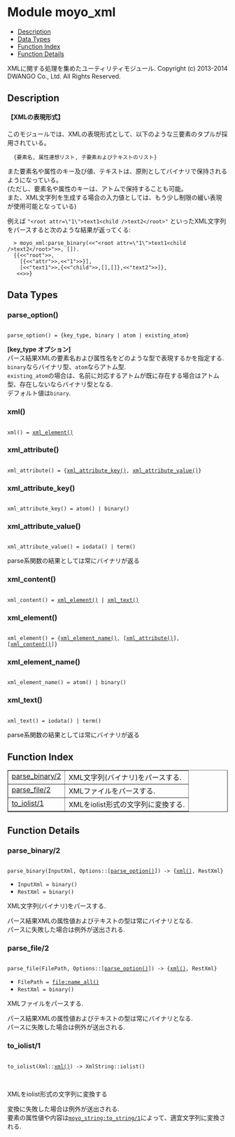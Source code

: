 

# Module moyo_xml #
* [Description](#description)
* [Data Types](#types)
* [Function Index](#index)
* [Function Details](#functions)


XMLに関する処理を集めたユーティリティモジュール.
Copyright (c) 2013-2014 DWANGO Co., Ltd. All Rights Reserved.

<a name="description"></a>

## Description ##




#### <a name="【XMLの表現形式】">【XMLの表現形式】</a> ####

このモジュールでは、XMLの表現形式として、以下のような三要素のタプルが採用されている。

```
  {要素名, 属性連想リスト, 子要素およびテキストのリスト}
```


また要素名や属性のキー及び値、テキストは、原則としてバイナリで保持されるようになっている。 <br />
(ただし、要素名や属性のキーは、アトムで保持することも可能。 <br />
また、XML文字列を生成する場合の入力値としては、もう少し制限の緩い表現が使用可能となっている)


例えば `"<root attr=\"1\">text1<child />text2</root>"` といったXML文字列をパースすると次のような結果が返ってくる:

```
  > moyo_xml:parse_binary(<<"<root attr=\"1\">text1<child />text2</root>">>, []).
  {{<<"root">>,
    [{<<"attr">>,<<"1">>}],
    [<<"text1">>,{<<"child">>,[],[]},<<"text2">>]},
   <<>>}
```

<a name="types"></a>

## Data Types ##




### <a name="type-parse_option">parse_option()</a> ###



<pre><code>
parse_option() = {key_type, binary | atom | existing_atom}
</code></pre>



__[key_type オプション]__<br />
パース結果XMLの要素名および属性名をどのような型で表現するかを指定する.<br />
`binary`ならバイナリ型、`atom`ならアトム型.<br />
`existing_atom`の場合は、名前に対応するアトムが既に存在する場合はアトム型、存在しないならバイナリ型となる. <br />
デフォルト値は`binary`.



### <a name="type-xml">xml()</a> ###



<pre><code>
xml() = <a href="#type-xml_element">xml_element()</a>
</code></pre>





### <a name="type-xml_attribute">xml_attribute()</a> ###



<pre><code>
xml_attribute() = {<a href="#type-xml_attribute_key">xml_attribute_key()</a>, <a href="#type-xml_attribute_value">xml_attribute_value()</a>}
</code></pre>





### <a name="type-xml_attribute_key">xml_attribute_key()</a> ###



<pre><code>
xml_attribute_key() = atom() | binary()
</code></pre>





### <a name="type-xml_attribute_value">xml_attribute_value()</a> ###



<pre><code>
xml_attribute_value() = iodata() | term()
</code></pre>



 parse系関数の結果としては常にバイナリが返る



### <a name="type-xml_content">xml_content()</a> ###



<pre><code>
xml_content() = <a href="#type-xml_element">xml_element()</a> | <a href="#type-xml_text">xml_text()</a>
</code></pre>





### <a name="type-xml_element">xml_element()</a> ###



<pre><code>
xml_element() = {<a href="#type-xml_element_name">xml_element_name()</a>, [<a href="#type-xml_attribute">xml_attribute()</a>], [<a href="#type-xml_content">xml_content()</a>]}
</code></pre>





### <a name="type-xml_element_name">xml_element_name()</a> ###



<pre><code>
xml_element_name() = atom() | binary()
</code></pre>





### <a name="type-xml_text">xml_text()</a> ###



<pre><code>
xml_text() = iodata() | term()
</code></pre>



 parse系関数の結果としては常にバイナリが返る
<a name="index"></a>

## Function Index ##


<table width="100%" border="1" cellspacing="0" cellpadding="2" summary="function index"><tr><td valign="top"><a href="#parse_binary-2">parse_binary/2</a></td><td>XML文字列(バイナリ)をパースする.</td></tr><tr><td valign="top"><a href="#parse_file-2">parse_file/2</a></td><td>XMLファイルをパースする.</td></tr><tr><td valign="top"><a href="#to_iolist-1">to_iolist/1</a></td><td>XMLをiolist形式の文字列に変換する.</td></tr></table>


<a name="functions"></a>

## Function Details ##

<a name="parse_binary-2"></a>

### parse_binary/2 ###


<pre><code>
parse_binary(InputXml, Options::[<a href="#type-parse_option">parse_option()</a>]) -&gt; {<a href="#type-xml">xml()</a>, RestXml}
</code></pre>

<ul class="definitions"><li><code>InputXml = binary()</code></li><li><code>RestXml = binary()</code></li></ul>


XML文字列(バイナリ)をパースする.


パース結果XMLの属性値およびテキストの型は常にバイナリとなる. <br />
パースに失敗した場合は例外が送出される.
<a name="parse_file-2"></a>

### parse_file/2 ###


<pre><code>
parse_file(FilePath, Options::[<a href="#type-parse_option">parse_option()</a>]) -&gt; {<a href="#type-xml">xml()</a>, RestXml}
</code></pre>

<ul class="definitions"><li><code>FilePath = <a href="file.md#type-name_all">file:name_all()</a></code></li><li><code>RestXml = binary()</code></li></ul>


XMLファイルをパースする.


パース結果XMLの属性値およびテキストの型は常にバイナリとなる. <br />
パースに失敗した場合は例外が送出される.
<a name="to_iolist-1"></a>

### to_iolist/1 ###


<pre><code>
to_iolist(Xml::<a href="#type-xml">xml()</a>) -&gt; XmlString::iolist()
</code></pre>
<br />


XMLをiolist形式の文字列に変換する


変換に失敗した場合は例外が送出される. <br />
要素の属性値や内容は[`moyo_string:to_string/1`](moyo_string.md#to_string-1)によって、適宜文字列に変換される.
